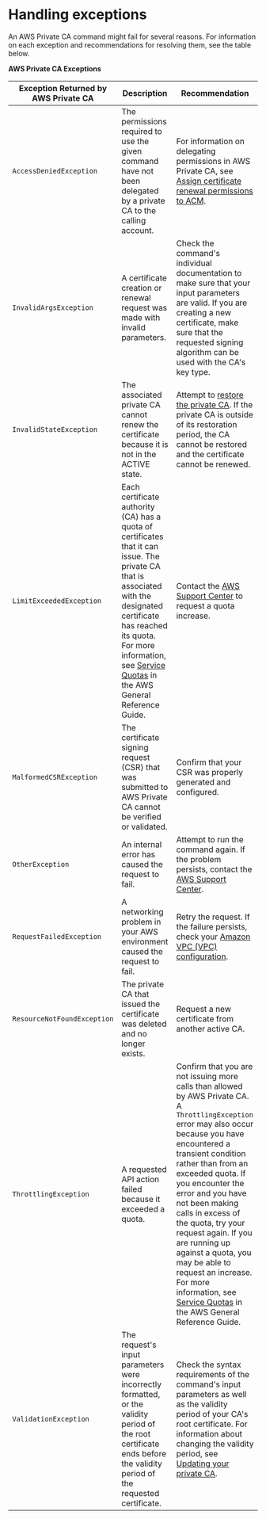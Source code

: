 # Handling exceptions<a name="PCATsExceptions"></a>

An AWS Private CA command might fail for several reasons\. For information on each exception and recommendations for resolving them, see the table below\.


**AWS Private CA Exceptions**  

|  Exception Returned by AWS Private CA  | Description | Recommendation | 
| --- | --- | --- | 
|  <a name="AccessDeniedException"></a>`AccessDeniedException`  | The permissions required to use the given command have not been delegated by a private CA to the calling account\. |  For information on delegating permissions in AWS Private CA, see [Assign certificate renewal permissions to ACM](assign-permissions.md#PcaPermissions)\.  | 
|  <a name="InvalidArgsException"></a>`InvalidArgsException`  | A certificate creation or renewal request was made with invalid parameters\. | Check the command's individual documentation to make sure that your input parameters are valid\. If you are creating a new certificate, make sure that the requested signing algorithm can be used with the CA's key type\. | 
|  <a name="InvalidStateException"></a>`InvalidStateException`  | The associated private CA cannot renew the certificate because it is not in the ACTIVE state\. | Attempt to [restore the private CA](PCARestoreCA.md)\. If the private CA is outside of its restoration period, the CA cannot be restored and the certificate cannot be renewed\. | 
|  <a name="LimitExceededException"></a>`LimitExceededException`  | Each certificate authority \(CA\) has a quota of certificates that it can issue\. The private CA that is associated with the designated certificate has reached its quota\. For more information, see [Service Quotas](https://docs.aws.amazon.com/general/latest/gr/pca.html#limits_pca) in the AWS General Reference Guide\. | Contact the [AWS Support Center](https://aws.amazon.com/premiumsupport/) to request a quota increase\. | 
|  <a name="MalformedCSRException"></a>`MalformedCSRException`  | The certificate signing request \(CSR\) that was submitted to AWS Private CA cannot be verified or validated\. | Confirm that your CSR was properly generated and configured\.  | 
|  `OtherException`  | An internal error has caused the request to fail\. | Attempt to run the command again\. If the problem persists, contact the [AWS Support Center](https://aws.amazon.com/premiumsupport/)\. | 
|  <a name="RequestFailedException"></a>`RequestFailedException`  |  A networking problem in your AWS environment caused the request to fail\.  |  Retry the request\. If the failure persists, check your [Amazon VPC \(VPC\) configuration](https://docs.aws.amazon.com/vpc/latest/userguide/what-is-amazon-vpc.html)\.  | 
|  <a name="ResourceNotFoundException"></a>`ResourceNotFoundException`  |  The private CA that issued the certificate was deleted and no longer exists\.  |  Request a new certificate from another active CA\.  | 
|  <a name="ThrottlingException"></a>`ThrottlingException`  | A requested API action failed because it exceeded a quota\. |  Confirm that you are not issuing more calls than allowed by AWS Private CA\. A `ThrottlingException` error may also occur because you have encountered a transient condition rather than from an exceeded quota\. If you encounter the error and you have not been making calls in excess of the quota, try your request again\. If you are running up against a quota, you may be able to request an increase\. For more information, see [Service Quotas](https://docs.aws.amazon.com/general/latest/gr/pca.html#limits_pca) in the AWS General Reference Guide\.  | 
|  <a name="ValidationException"></a>`ValidationException`  |  The request's input parameters were incorrectly formatted, or the validity period of the root certificate ends before the validity period of the requested certificate\.  |  Check the syntax requirements of the command's input parameters as well as the validity period of your CA's root certificate\. For information about changing the validity period, see [Updating your private CA](PCAUpdateCA.md)\.  | 